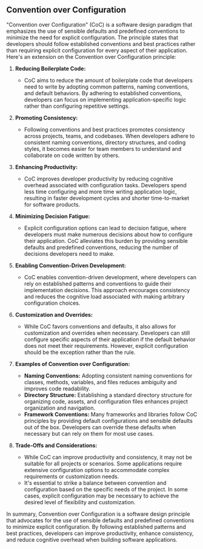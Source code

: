 ## Convention over Configuration

"Convention over Configuration" (CoC) is a software design paradigm that emphasizes the use of sensible defaults and predefined conventions to minimize the need for explicit configuration. The principle states that developers should follow established conventions and best practices rather than requiring explicit configuration for every aspect of their application. Here's an extension on the Convention over Configuration principle:

1. **Reducing Boilerplate Code:**
   - CoC aims to reduce the amount of boilerplate code that developers need to write by adopting common patterns, naming conventions, and default behaviors. By adhering to established conventions, developers can focus on implementing application-specific logic rather than configuring repetitive settings.

2. **Promoting Consistency:**
   - Following conventions and best practices promotes consistency across projects, teams, and codebases. When developers adhere to consistent naming conventions, directory structures, and coding styles, it becomes easier for team members to understand and collaborate on code written by others.

3. **Enhancing Productivity:**
   - CoC improves developer productivity by reducing cognitive overhead associated with configuration tasks. Developers spend less time configuring and more time writing application logic, resulting in faster development cycles and shorter time-to-market for software products.

4. **Minimizing Decision Fatigue:**
   - Explicit configuration options can lead to decision fatigue, where developers must make numerous decisions about how to configure their application. CoC alleviates this burden by providing sensible defaults and predefined conventions, reducing the number of decisions developers need to make.

5. **Enabling Convention-Driven Development:**
   - CoC enables convention-driven development, where developers can rely on established patterns and conventions to guide their implementation decisions. This approach encourages consistency and reduces the cognitive load associated with making arbitrary configuration choices.

6. **Customization and Overrides:**
   - While CoC favors conventions and defaults, it also allows for customization and overrides when necessary. Developers can still configure specific aspects of their application if the default behavior does not meet their requirements. However, explicit configuration should be the exception rather than the rule.

7. **Examples of Convention over Configuration:**
   - **Naming Conventions:** Adopting consistent naming conventions for classes, methods, variables, and files reduces ambiguity and improves code readability.
   - **Directory Structure:** Establishing a standard directory structure for organizing code, assets, and configuration files enhances project organization and navigation.
   - **Framework Conventions:** Many frameworks and libraries follow CoC principles by providing default configurations and sensible defaults out of the box. Developers can override these defaults when necessary but can rely on them for most use cases.

8. **Trade-Offs and Considerations:**
   - While CoC can improve productivity and consistency, it may not be suitable for all projects or scenarios. Some applications require extensive configuration options to accommodate complex requirements or customization needs.
   - It's essential to strike a balance between convention and configuration based on the specific needs of the project. In some cases, explicit configuration may be necessary to achieve the desired level of flexibility and customization.

In summary, Convention over Configuration is a software design principle that advocates for the use of sensible defaults and predefined conventions to minimize explicit configuration. By following established patterns and best practices, developers can improve productivity, enhance consistency, and reduce cognitive overhead when building software applications.